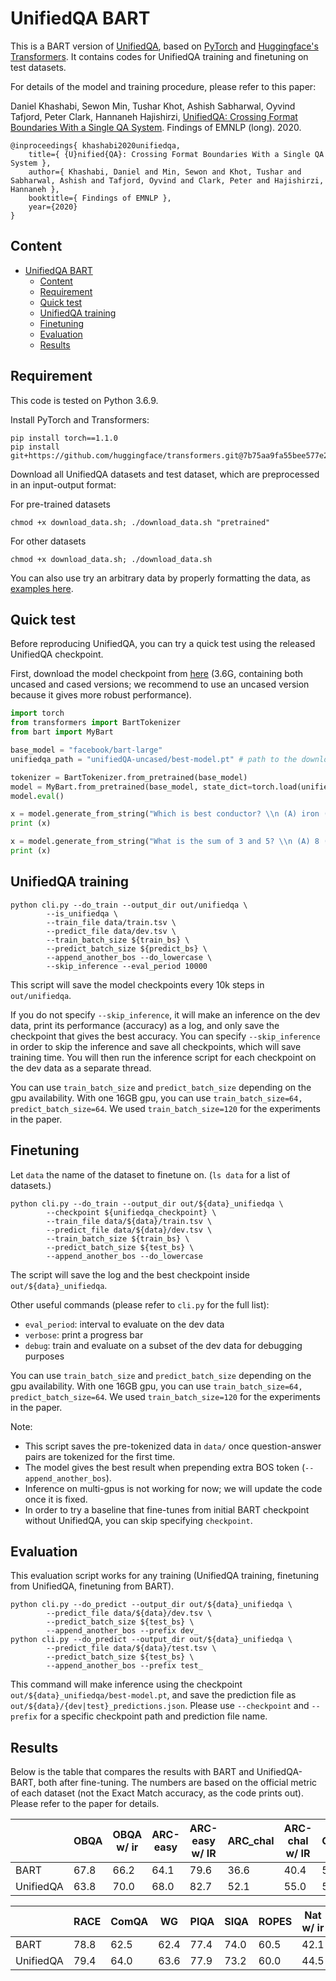 # UnifiedQA BART

This is a BART version of [UnifiedQA](https://github.com/allenai/unifiedqa),
based on [PyTorch](https://pytorch.org/) and [Huggingface's Transformers](https://github.com/huggingface/transformers).
It contains codes for UnifiedQA training and finetuning on test datasets.

For details of the model and training procedure, please refer to this paper:

Daniel Khashabi, Sewon Min, Tushar Khot, Ashish Sabharwal, Oyvind Tafjord, Peter Clark, Hannaneh Hajishirzi, [UnifiedQA: Crossing Format Boundaries With a Single QA System](https://arxiv.org/abs/2005.00700).
Findings of EMNLP (long). 2020.

```
@inproceedings{ khashabi2020unifiedqa,
    title={ {U}nified{QA}: Crossing Format Boundaries With a Single QA System },
    author={ Khashabi, Daniel and Min, Sewon and Khot, Tushar and Sabharwal, Ashish and Tafjord, Oyvind and Clark, Peter and Hajishirzi, Hannaneh },
    booktitle={ Findings of EMNLP },
    year={2020}
}
```

## Content
- [UnifiedQA BART](#unifiedqa-bart)
  - [Content](#content)
  - [Requirement](#requirement)
  - [Quick test](#quick-test)
  - [UnifiedQA training](#unifiedqa-training)
  - [Finetuning](#finetuning)
  - [Evaluation](#evaluation)
  - [Results](#results)


## Requirement

This code is tested on Python 3.6.9.

Install PyTorch and Transformers:
```
pip install torch==1.1.0
pip install git+https://github.com/huggingface/transformers.git@7b75aa9fa55bee577e2c7403301ed31103125a35
```

Download all UnifiedQA datasets and test dataset, which are preprocessed in an input-output format:

For pre-trained datasets
```
chmod +x download_data.sh; ./download_data.sh "pretrained"
```

For other datasets
```
chmod +x download_data.sh; ./download_data.sh
```

You can also use try an arbitrary data by properly formatting the data, as [examples here](https://github.com/allenai/unifiedqa#feeding-data-into-unifiedqa).

## Quick test

Before reproducing UnifiedQA, you can try a quick test using the released UnifiedQA checkpoint.

First, download the model checkpoint from [here](https://nlp.cs.washington.edu/ambigqa/models/unifiedQA/unifiedQA-bart.zip) (3.6G, containing both uncased and cased versions; we recommend to use an uncased version because it gives more robust performance).

```python
import torch
from transformers import BartTokenizer
from bart import MyBart

base_model = "facebook/bart-large"
unifiedqa_path = "unifiedQA-uncased/best-model.pt" # path to the downloaded checkpoint

tokenizer = BartTokenizer.from_pretrained(base_model)
model = MyBart.from_pretrained(base_model, state_dict=torch.load(unifiedqa_path))
model.eval()

x = model.generate_from_string("Which is best conductor? \\n (A) iron (B) feather", tokenizer=tokenizer)
print (x)

x = model.generate_from_string("What is the sum of 3 and 5? \\n (A) 8 (B) 3 (C) 5 (D) 10", tokenizer=tokenizer)
print (x)

```

## UnifiedQA training

```
python cli.py --do_train --output_dir out/unifiedqa \
        --is_unifiedqa \
        --train_file data/train.tsv \
        --predict_file data/dev.tsv \
        --train_batch_size ${train_bs} \
        --predict_batch_size ${predict_bs} \
        --append_another_bos --do_lowercase \
        --skip_inference --eval_period 10000
```

This script will save the model checkpoints every 10k steps in `out/unifiedqa`.

If you do not specify `--skip_inference`, it will make an inference on the dev data, print its performance (accuracy) as a log, and only save the checkpoint that gives the best accuracy.
You can specify `--skip_inference` in order to skip the inference and save all checkpoints, which will save training time. You will then run the inference script for each checkpoint on the dev data as a separate thread.

You can use `train_batch_size` and `predict_batch_size` depending on the gpu availability. With one 16GB gpu, you can use `train_batch_size=64, predict_batch_size=64`.
We used `train_batch_size=120` for the experiments in the paper.

## Finetuning

Let `data` the name of the dataset to finetune on. (`ls data` for a list of datasets.)

```
python cli.py --do_train --output_dir out/${data}_unifiedqa \
        --checkpoint ${unifiedqa_checkpoint} \
        --train_file data/${data}/train.tsv \
        --predict_file data/${data}/dev.tsv \
        --train_batch_size ${train_bs} \
        --predict_batch_size ${test_bs} \
        --append_another_bos --do_lowercase
```

The script will save the log and the best checkpoint inside `out/${data}_unifiedqa`.

Other useful commands (please refer to `cli.py` for the full list):
- `eval_period`: interval to evaluate on the dev data
- `verbose`: print a progress bar
- `debug`: train and evaluate on a subset of the dev data for debugging purposes

You can use `train_batch_size` and `predict_batch_size` depending on the gpu availability. With one 16GB gpu, you can use `train_batch_size=64, predict_batch_size=64`.
We used `train_batch_size=120` for the experiments in the paper.

Note:
- This script saves the pre-tokenized data in `data/` once question-answer pairs are tokenized for the first time.
- The model gives the best result when prepending extra BOS token (`--append_another_bos`).
- Inference on multi-gpus is not working for now; we will update the code once it is fixed.
- In order to try a baseline that fine-tunes from initial BART checkpoint without UnifiedQA, you can skip specifying `checkpoint`.


## Evaluation

This evaluation script works for any training (UnifiedQA training, finetuning from UnifiedQA, finetuning from BART).

```
python cli.py --do_predict --output_dir out/${data}_unifiedqa \
        --predict_file data/${data}/dev.tsv \
        --predict_batch_size ${test_bs} \
        --append_another_bos --prefix dev_
python cli.py --do_predict --output_dir out/${data}_unifiedqa \
        --predict_file data/${data}/test.tsv \
        --predict_batch_size ${test_bs} \
        --append_another_bos --prefix test_
```

This command will make inference using the checkpoint `out/${data}_unifiedqa/best-model.pt`, and save the prediction file as `out/${data}/{dev|test}_predictions.json`.
Please use `--checkpoint` and `--prefix` for a specific checkpoint path and prediction file name.


## Results

Below is the table that compares the results with BART and UnifiedQA-BART, both after fine-tuning. The numbers are based on the official metric of each dataset (not the Exact Match accuracy, as the code prints out). Please refer to the paper for details.


|   | OBQA | OBQA w/ ir  | ARC-easy  | ARC-easy w/ IR  | ARC_chal  | ARC-chal w/ IR | QASC | QASC w/ ir |
|---|---|---|---|---|---|---|---|---|
|BART     |67.8|66.2|64.1|79.6|36.6|40.4|50.0|75.3|
|UnifiedQA|63.8|70.0|68.0|82.7|52.1|55.0|53.2|78.2|

|   |RACE|ComQA|WG|PIQA|SIQA|ROPES|Nat w/ ir|
|---|---|---|---|---|---|---|---|
|BART     |78.8|62.5|62.4|77.4|74.0|60.5|42.1|
|UnifiedQA|79.4|64.0|63.6|77.9|73.2|60.0|44.5|




